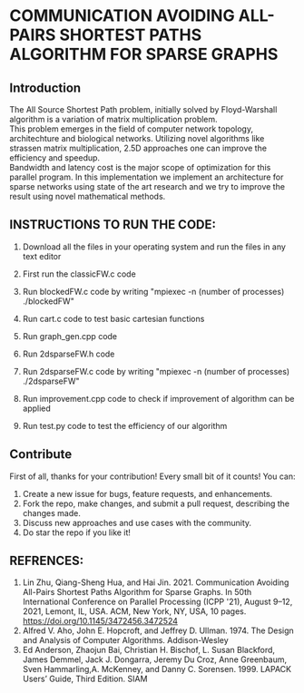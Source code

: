 # COMMUNICATION AVOIDING ALL-PAIRS SHORTEST PATHS ALGORITHM FOR SPARSE GRAPHS

## Introduction
The All Source Shortest Path problem, initially solved by Floyd-Warshall algorithm is a variation of matrix multiplication problem.  
This problem emerges in the field of computer network topology, architechture and biological networks. Utilizing novel algorithms like strassen matrix multiplication, 2.5D approaches one can improve the efficiency and speedup.  
Bandwidth and latency cost is the major scope of optimization for this parallel program. In this implementation we implement an architecture for sparse networks using state of the art research and we try to improve the result using novel mathematical methods.

## INSTRUCTIONS TO RUN THE CODE:
1. Download all the files in your operating system and run the files in any text editor
2. First run the classicFW.c code 
3. Run blockedFW.c code by writing "mpiexec -n (number of processes)   ./blockedFW"
4. Run cart.c code to test basic cartesian functions
5. Run graph_gen.cpp code

6. Run 2dsparseFW.h code
7. Run 2dsparseFW.c code by writing "mpiexec -n (number of processes)   ./2dsparseFW"

8. Run improvement.cpp code to check if improvement of algorithm can be applied
9. Run test.py code to test the efficiency of our algorithm

## Contribute
First of all, thanks for your contribution! Every small bit of it counts! You can:

1. Create a new issue for bugs, feature requests, and enhancements.
2. Fork the repo, make changes, and submit a pull request, describing the changes made.
3. Discuss new approaches and use cases with the community.
4. Do star the repo if you like it!

## REFRENCES:
1. Lin Zhu, Qiang-Sheng Hua, and Hai Jin. 2021. Communication Avoiding All-Pairs Shortest Paths Algorithm for Sparse Graphs. In 50th International Conference on Parallel Processing (ICPP '21), August 9–12, 2021, Lemont, IL, USA. ACM, New York, NY, USA, 10 pages. https://doi.org/10.1145/3472456.3472524
2. Alfred V. Aho, John E. Hopcroft, and Jeffrey D. Ullman. 1974. The Design and
Analysis of Computer Algorithms. Addison-Wesley
3. Ed Anderson, Zhaojun Bai, Christian H. Bischof, L. Susan Blackford, James
Demmel, Jack J. Dongarra, Jeremy Du Croz, Anne Greenbaum, Sven Hammarling,A. McKenney, and Danny C. Sorensen. 1999. LAPACK Users’ Guide, Third Edition.
SIAM
